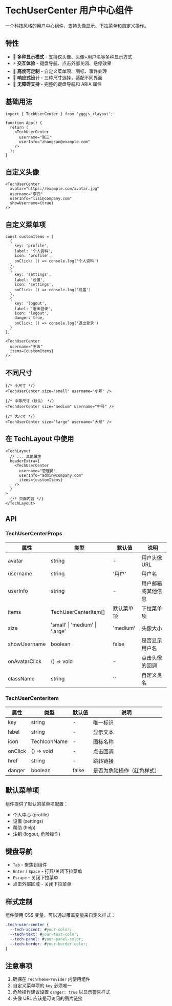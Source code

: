 # TechUserCenter 用户中心组件

一个科技风格的用户中心组件，支持头像显示、下拉菜单和自定义操作。

## 特性

- 🎨 **多种显示模式** - 支持仅头像、头像+用户名等多种显示方式
- ⚡ **交互体验** - 键盘导航、点击外部关闭、悬停效果
- 🔧 **高度可定制** - 自定义菜单项、图标、事件处理
- 📱 **响应式设计** - 三种尺寸选择，适配不同界面
- 🎯 **无障碍支持** - 完整的键盘导航和 ARIA 属性

## 基础用法

```tsx
import { TechUserCenter } from 'yggjs_rlayout';

function App() {
  return (
    <TechUserCenter
      username="张三"
      userInfo="zhangsan@example.com"
    />
  );
}
```

## 自定义头像

```tsx
<TechUserCenter
  avatar="https://example.com/avatar.jpg"
  username="李四"
  userInfo="lisi@company.com"
  showUsername={true}
/>
```

## 自定义菜单项

```tsx
const customItems = [
  {
    key: 'profile',
    label: '个人资料',
    icon: 'profile',
    onClick: () => console.log('个人资料')
  },
  {
    key: 'settings',
    label: '设置',
    icon: 'settings',
    onClick: () => console.log('设置')
  },
  {
    key: 'logout',
    label: '退出登录',
    icon: 'logout',
    danger: true,
    onClick: () => console.log('退出登录')
  }
];

<TechUserCenter
  username="王五"
  items={customItems}
/>
```

## 不同尺寸

```tsx
{/* 小尺寸 */}
<TechUserCenter size="small" username="小号" />

{/* 中等尺寸（默认） */}
<TechUserCenter size="medium" username="中号" />

{/* 大尺寸 */}
<TechUserCenter size="large" username="大号" />
```

## 在 TechLayout 中使用

```tsx
<TechLayout
  // ... 其他属性
  headerExtra={
    <TechUserCenter
      username="管理员"
      userInfo="admin@company.com"
      items={customItems}
    />
  }
>
  {/* 页面内容 */}
</TechLayout>
```

## API

### TechUserCenterProps

| 属性 | 类型 | 默认值 | 说明 |
|------|------|--------|------|
| avatar | string | - | 用户头像URL |
| username | string | '用户' | 用户名 |
| userInfo | string | - | 用户邮箱或其他信息 |
| items | TechUserCenterItem[] | 默认菜单项 | 下拉菜单项 |
| size | 'small' \| 'medium' \| 'large' | 'medium' | 头像大小 |
| showUsername | boolean | false | 是否显示用户名 |
| onAvatarClick | () => void | - | 点击头像的回调 |
| className | string | '' | 自定义类名 |

### TechUserCenterItem

| 属性 | 类型 | 默认值 | 说明 |
|------|------|--------|------|
| key | string | - | 唯一标识 |
| label | string | - | 显示文本 |
| icon | TechIconName | - | 图标名称 |
| onClick | () => void | - | 点击回调 |
| href | string | - | 跳转链接 |
| danger | boolean | false | 是否为危险操作（红色样式） |

## 默认菜单项

组件提供了默认的菜单项配置：

- 个人中心 (profile)
- 设置 (settings)  
- 帮助 (help)
- 注销 (logout, 危险操作)

## 键盘导航

- `Tab` - 聚焦到组件
- `Enter` / `Space` - 打开/关闭下拉菜单
- `Escape` - 关闭下拉菜单
- 点击外部区域 - 关闭下拉菜单

## 样式定制

组件使用 CSS 变量，可以通过覆盖变量来自定义样式：

```css
.tech-user-center {
  --tech-accent: #your-color;
  --tech-text: #your-text-color;
  --tech-panel: #your-panel-color;
  --tech-border: #your-border-color;
}
```

## 注意事项

1. 确保在 `TechThemeProvider` 内使用组件
2. 自定义菜单项的 `key` 必须唯一
3. 危险操作建议设置 `danger: true` 以显示警告样式
4. 头像 URL 应该是可访问的图片链接
